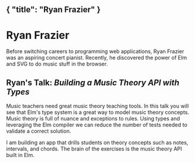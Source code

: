 {
    "title": "Ryan Frazier"
}
---

# Ryan Frazier

Before switching careers to programming web applications, Ryan Frazier was an aspiring concert pianist. Recently, he discovered the power of Elm and SVG to do music stuff in the browser.

## Ryan's Talk: *Building a Music Theory API with Types*

Music teachers need great music theory teaching tools. In this talk you will see that Elm's type system is a great way to model music theory concepts. Music theory is full of nuance and exceptions to rules. Using types and leveraging the Elm compiler we can reduce the number of tests needed to validate a correct solution.

I am building an app that drills students on theory concepts such as notes, intervals, and chords. The brain of the exercises is the music theory API built in Elm.
